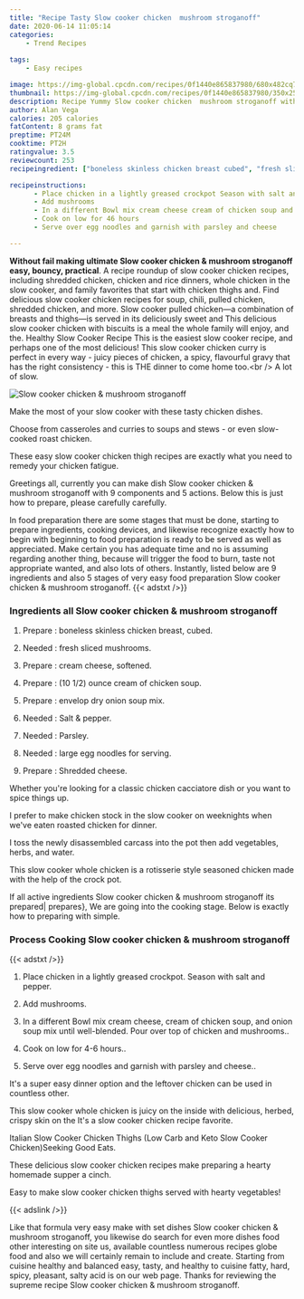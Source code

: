 ```yaml
---
title: "Recipe Tasty Slow cooker chicken  mushroom stroganoff"
date: 2020-06-14 11:05:14
categories:
    - Trend Recipes
    
tags:
    - Easy recipes

image: https://img-global.cpcdn.com/recipes/0f1440e865837980/680x482cq70/slow-cooker-chicken-mushroom-stroganoff-recipe-main-photo.jpg
thumbnail: https://img-global.cpcdn.com/recipes/0f1440e865837980/350x250cq70/slow-cooker-chicken-mushroom-stroganoff-recipe-main-photo.jpg
description: Recipe Yummy Slow cooker chicken  mushroom stroganoff with 9 ingredients and 5 stages of easy cooking.
author: Alan Vega
calories: 205 calories
fatContent: 8 grams fat
preptime: PT24M
cooktime: PT2H
ratingvalue: 3.5
reviewcount: 253
recipeingredient: ["boneless skinless chicken breast cubed", "fresh sliced mushrooms", "cream cheese softened", "10 12 ounce cream of chicken soup", "envelop dry onion soup mix", "Salt  pepper", "Parsley", "large egg noodles for serving", "Shredded cheese"]

recipeinstructions: 
      - Place chicken in a lightly greased crockpot Season with salt and pepper 
      - Add mushrooms 
      - In a different Bowl mix cream cheese cream of chicken soup and onion soup mix until wellblended Pour over top of chicken and mushrooms 
      - Cook on low for 46 hours 
      - Serve over egg noodles and garnish with parsley and cheese

---
```




**Without fail making ultimate Slow cooker chicken &amp; mushroom stroganoff easy, bouncy, practical**. A recipe roundup of slow cooker chicken recipes, including shredded chicken, chicken and rice dinners, whole chicken in the slow cooker, and family favorites that start with chicken thighs and. Find delicious slow cooker chicken recipes for soup, chili, pulled chicken, shredded chicken, and more. Slow cooker pulled chicken—a combination of breasts and thighs—is served in its deliciously sweet and This delicious slow cooker chicken with biscuits is a meal the whole family will enjoy, and the. Healthy Slow Cooker Recipe This is the easiest slow cooker recipe, and perhaps one of the most delicious! This slow cooker chicken curry is perfect in every way - juicy pieces of chicken, a spicy, flavourful gravy that has the right consistency - this is THE dinner to come home too.&lt;br /&gt; A lot of slow.


![Slow cooker chicken &amp; mushroom stroganoff](https://img-global.cpcdn.com/recipes/0f1440e865837980/680x482cq70/slow-cooker-chicken-mushroom-stroganoff-recipe-main-photo.jpg "Slow cooker chicken &amp; mushroom stroganoff")



Make the most of your slow cooker with these tasty chicken dishes.

Choose from casseroles and curries to soups and stews - or even slow-cooked roast chicken.

These easy slow cooker chicken thigh recipes are exactly what you need to remedy your chicken fatigue.


Greetings all, currently you can make dish Slow cooker chicken &amp; mushroom stroganoff with 9 components and 5 actions. Below this is just how to prepare, please carefully carefully.

In food preparation there are some stages that must be done, starting to prepare ingredients, cooking devices, and likewise recognize exactly how to begin with beginning to food preparation is ready to be served as well as appreciated. Make certain you has adequate time and no is assuming regarding another thing, because will trigger the food to burn, taste not appropriate wanted, and also lots of others. Instantly, listed below are 9 ingredients and also 5 stages of very easy food preparation Slow cooker chicken &amp; mushroom stroganoff.
{{< adstxt />}}

### Ingredients all Slow cooker chicken &amp; mushroom stroganoff


1. Prepare  : boneless skinless chicken breast, cubed.

1. Needed  : fresh sliced mushrooms.

1. Prepare  : cream cheese, softened.

1. Prepare  : (10 1/2) ounce cream of chicken soup.

1. Prepare  : envelop dry onion soup mix.

1. Needed  : Salt &amp; pepper.

1. Needed  : Parsley.

1. Needed  : large egg noodles for serving.

1. Prepare  : Shredded cheese.


Whether you&#39;re looking for a classic chicken cacciatore dish or you want to spice things up.

I prefer to make chicken stock in the slow cooker on weeknights when we&#39;ve eaten roasted chicken for dinner.

I toss the newly disassembled carcass into the pot then add vegetables, herbs, and water.

This slow cooker whole chicken is a rotisserie style seasoned chicken made with the help of the crock pot.


If all active ingredients Slow cooker chicken &amp; mushroom stroganoff its prepared| prepares}, We are going into the cooking stage. Below is exactly how to preparing with simple.

### Process Cooking Slow cooker chicken &amp; mushroom stroganoff

{{< adstxt />}}


1. Place chicken in a lightly greased crockpot. Season with salt and pepper.



1. Add mushrooms.



1. In a different Bowl mix cream cheese, cream of chicken soup, and onion soup mix until well-blended. Pour over top of chicken and mushrooms..



1. Cook on low for 4-6 hours..



1. Serve over egg noodles and garnish with parsley and cheese..




It&#39;s a super easy dinner option and the leftover chicken can be used in countless other.

This slow cooker whole chicken is juicy on the inside with delicious, herbed, crispy skin on the It&#39;s a slow cooker chicken recipe favorite.

Italian Slow Cooker Chicken Thighs (Low Carb and Keto Slow Cooker Chicken)Seeking Good Eats.

These delicious slow cooker chicken recipes make preparing a hearty homemade supper a cinch.

Easy to make slow cooker chicken thighs served with hearty vegetables!


{{< adslink />}}

Like that formula very easy make with set dishes Slow cooker chicken &amp; mushroom stroganoff, you likewise do search for even more dishes food other interesting on site us, available countless numerous recipes globe food and also we will certainly remain to include and create. Starting from cuisine healthy and balanced easy, tasty, and healthy to cuisine fatty, hard, spicy, pleasant, salty acid is on our web page. Thanks for reviewing the supreme recipe Slow cooker chicken &amp; mushroom stroganoff.
